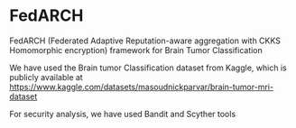 # FedARCH
FedARCH (Federated Adaptive Reputation-aware aggregation
 with CKKS Homomorphic encryption) framework for Brain Tumor Classification

We have used the Brain tumor Classification dataset from Kaggle, which is publicly available at https://www.kaggle.com/datasets/masoudnickparvar/brain-tumor-mri-dataset

For security analysis, we have used Bandit and Scyther tools
